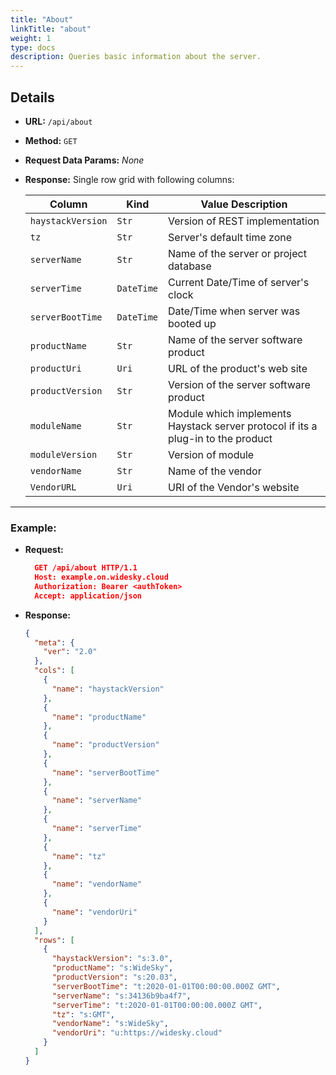 ```yaml
---
title: "About"
linkTitle: "about"
weight: 1
type: docs
description: Queries basic information about the server.
---
```


## Details

- **URL:** `/api/about`

- **Method:** `GET`

- **Request Data Params:** *None*

- **Response:** Single row grid with following columns:

  |Column|Kind|Value Description|
  |------|----|-----------|
  |`haystackVersion`|`Str`|Version of REST implementation|
  |`tz`|`Str`|Server's default time zone|
  |`serverName`|`Str`|Name of the server or project database|
  |`serverTime`|`DateTime`|Current Date/Time of server's clock|
  |`serverBootTime`|`DateTime`|Date/Time when server was booted up|
  |`productName`|`Str`|Name of the server software product|
  |`productUri`|`Uri`|URL of the product's web site|
  |`productVersion`|`Str`|Version of the server software product|
  |`moduleName`|`Str`|Module which implements Haystack server protocol if its a plug-in to the product|
  |`moduleVersion`|`Str`|Version of module|
  |`vendorName`|`Str`|Name of the vendor|
  |`VendorURL`|`Uri`|URI of the Vendor's website|


---
### Example:
- **Request:**
  ```json
    GET /api/about HTTP/1.1
    Host: example.on.widesky.cloud
    Authorization: Bearer <authToken>
    Accept: application/json
  ```
- **Response:**
  ```json
  {
    "meta": {
      "ver": "2.0"
    },
    "cols": [
      {
        "name": "haystackVersion"
      },
      {
        "name": "productName"
      },
      {
        "name": "productVersion"
      },
      {
        "name": "serverBootTime"
      },
      {
        "name": "serverName"
      },
      {
        "name": "serverTime"
      },
      {
        "name": "tz"
      },
      {
        "name": "vendorName"
      },
      {
        "name": "vendorUri"
      }
    ],
    "rows": [
      {
        "haystackVersion": "s:3.0",
        "productName": "s:WideSky",
        "productVersion": "s:20.03",
        "serverBootTime": "t:2020-01-01T00:00:00.000Z GMT",
        "serverName": "s:34136b9ba4f7",
        "serverTime": "t:2020-01-01T00:00:00.000Z GMT",
        "tz": "s:GMT",
        "vendorName": "s:WideSky",
        "vendorUri": "u:https://widesky.cloud"
      }
    ]
  }
  ```
